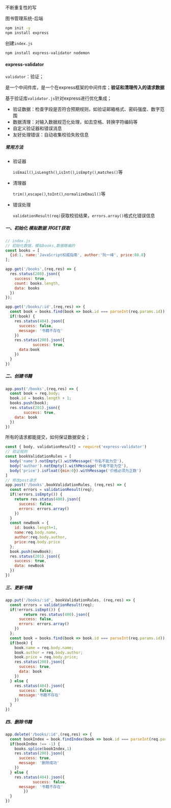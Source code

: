 不断重复性的写

图书管理系统-后端

```bash
npm init -y
npm install express
```

创建`index.js`

```bash
npm install express-validator nodemon
```

#### express-validator

`validator`：验证；

是一个中间件库，是一个在express框架的中间件库；**验证和清理传入的请求数据**

基于验证库`validator.js`针对express进行优化集成；

- 验证数据：检查字段是否符合预期规则，如验证邮箱格式、密码强度、数字范围
- 数据清理：对输入数据规范化处理，如去空格、转换字符编码等
- 自定义验证器和错误消息
- 友好处理错误：自动收集校验失败信息

##### 常用方法

- 验证器

  `isEmail()`,`isLength()`,`isInt()`,`isEmpty()`,`matches()`等

- 清理器

  `trim()`,`escape()`,`toInt()`,`normalizeEmail()`等

- 错误处理

  `validationResult(req)`获取校验结果，`errors.array()`格式化错误信息

##### 一、初始化 模拟数据  并GET获取

```js
// index.js
// 初始化数据，模拟books,数据瞎编的
const books = [
  {id:1, name:'JavaScript权威指南', author:'阮一峰', price:88.8}
];

app.get('/books',(req,res) => {
  res.status(200).json({
    success: true,
    count: books.length,
    data: books
  })
});

app.get('/books/:id',(req,res) => {
  const book = books.find(book => book.id === parseInt(req.params.id));
  if(!book) {
    res.status(404).json({
      success: false,
      message: '书籍不存在'
    })
    res.status(200).json({
			success: true,
      data:book
    })
  }
})

```

##### 二、创建书籍

```js
app.post('/books',(req,res) => {
  const book = req.body;
  book.id = books.length + 1;
  books.push(book);
  res.status(201).json({
		success: true,
    data: book
  })
})
```

所有的请求都能提交，如何保证数据安全；

```js
const { body, validationResult} = require('express-validator')
// 验证规则
const bookValidationRules = [
  body('name').notEmpty().withMessage('书名不能为空'),
  body('author').notEmpty().withMessage('作者不能为空'),
  body('price').isFloat({min:0}).withMessage('价格必须为正数')
]
// 修改post请求
app.post('/books',bookValidationRules, (req,res) => {
  const errors = validationResult(req);
  if(!errors.isEmpty()) { 
    return res.status(400).json({
      success: false,
      errors: errors.array()
    })
  }
  const newBook = {
    id: books.length+1,
    name:req.body.name,
    author:req.body.author,
    price:req.body.price
  };
  book.push(newBook);
  res.status(201).json({
    success: true,
    data: newBook
  })
})
```

##### 三、更新书籍

```js
app.put('/books/:id', bookValidationRules, (req,res) => {
  const errors = validationResult(req);
  if(!errors.isEmpt()) {
		return res.status(400).json({
      success: false,
      errors: errors.array()
    })
  };
  const book = books.find(book => book.id === parseInt(req.params.id));
  if(book) {
    book.name = req.body.name;
    book.author = req.body.author;
    book.price = req.body.price;
    res.status(200).json({
      success: true,
      data: book
    })
  } else {
    res.status(404).json({
      success: false,
      message:'书籍不存在'
    })
  }
})
```

##### 四、删除书籍

```js
app.delete('/books/:id',(req,res) => {
  const bookIndex = book.findIndex(book => book.id === parseInt(req.params.id));
  if(bookIndex !== -1) {
    books.splice(bookIndex,1)
    res.status(200).json({
      success: true,
      message: '删除成功'
    })
  } else {
    res.status(404).json({
			success: false,
      message: '书籍不存在'
		})
  }
})
```



